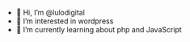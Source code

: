 - 👋 Hi, I’m @lulodigital
- 👀 I’m interested in wordpress 
- 🌱 I’m currently learning about php and JavaScript


<!---
lulodigital/lulodigital is a ✨ special ✨ repository because its `README.md` (this file) appears on your GitHub profile.
You can click the Preview link to take a look at your changes.
--->
